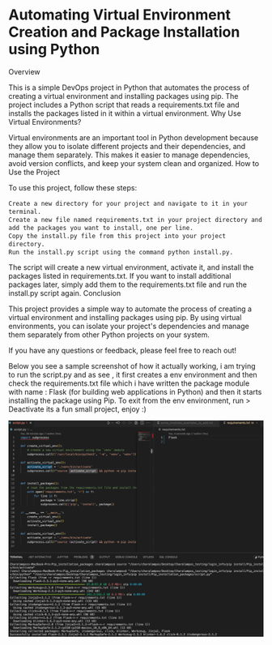 # Automating Virtual Environment Creation and Package Installation using Python
Overview

This is a simple DevOps project in Python that automates the process of creating a virtual environment and installing packages using pip. The project includes a Python script that reads a requirements.txt file and installs the packages listed in it within a virtual environment.
Why Use Virtual Environments?

Virtual environments are an important tool in Python development because they allow you to isolate different projects and their dependencies, and manage them separately. This makes it easier to manage dependencies, avoid version conflicts, and keep your system clean and organized.
How to Use the Project

To use this project, follow these steps:

    Create a new directory for your project and navigate to it in your terminal.
    Create a new file named requirements.txt in your project directory and add the packages you want to install, one per line.
    Copy the install.py file from this project into your project directory.
    Run the install.py script using the command python install.py.

The script will create a new virtual environment, activate it, and install the packages listed in requirements.txt. If you want to install additional packages later, simply add them to the requirements.txt file and run the install.py script again.
Conclusion

This project provides a simple way to automate the process of creating a virtual environment and installing packages using pip. By using virtual environments, you can isolate your project's dependencies and manage them separately from other Python projects on your system.

If you have any questions or feedback, please feel free to reach out!

Below you see a sample screenshot of how it actually working, i am trying to run the script.py and as see , it first creates a env environment and then check the requirements.txt file which i have written the package module with name : Flask (for building web applications in Python) and then it starts
installing the package using Pip.
To exit from the env environment, run > Deactivate
its a fun small project, enjoy :)


![Alt text](Screenshot.png)
